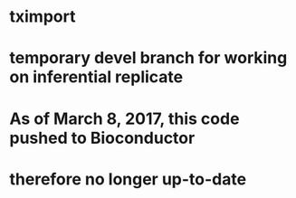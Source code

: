 # tximport

# temporary devel branch for working on inferential replicate

# As of March 8, 2017, this code pushed to Bioconductor

# therefore no longer up-to-date
